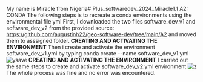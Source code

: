 My name is Miracle from Nigeria# Plus_softwaredev_2024_Miracle1.1
A2: CONDA
The following steps is to recreate a conda environments using the environmental file yml
First, I downloaded the two files software_dev_v1 and software_dev_v2 from the provided source: https://github.com/augustinh22/geo-software-dev/tree/main/A2 and moved them to asssigned folder.
**CREATING AND ACTIVATING THE ENVIRONMENT**
Then i create and activate the environment software_dev_v1.yml by typing conda create --name software_dev_v1.yml
![ysave](https://github.com/miraclechinwe/Plus_softwaredev_2024_Miracle1.1/assets/162871585/f1c699d1-6bf8-4569-b13b-adfe9b715ccd)
**CREATING AND ACTIVATING THE ENVIRONMENT**
I carried out the same steps to create and activate software_dev_v2.yml environment
![z](https://github.com/miraclechinwe/Plus_softwaredev_2024_Miracle1.1/assets/162871585/409f1e62-65eb-4844-99b8-eb4c9472b6a3)
The whole process was fine and no error was encountered.
